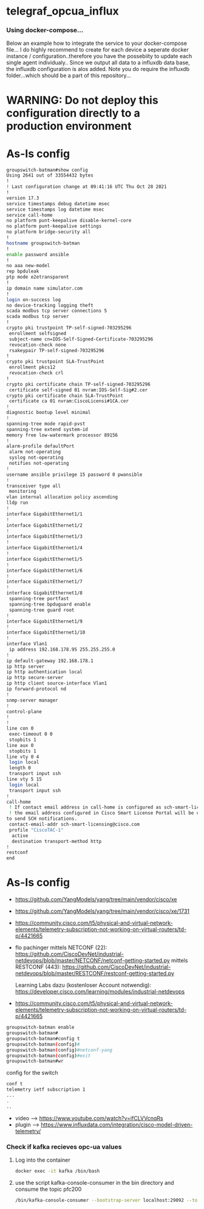 <H1>telegraf_opcua_influx</H1>



### Using docker-compose...
Below an example how to integrate the service to your docker-compose file...
I do highly recommend to create for each device a seperate docker instance / configuration..therefore you have the possebiity to update each single agent individualy..
Since we output all data to a influxdb data base, the influxdb configuration is alos added. Note you do require the influxdb folder...which should be a part of this repository...
# WARNING: Do not deploy this configuration directly to a production environment

# As-Is config 
```bash
groupswitch-batman#show config
Using 2641 out of 33554432 bytes
!
! Last configuration change at 09:41:16 UTC Thu Oct 28 2021
!
version 17.3
service timestamps debug datetime msec
service timestamps log datetime msec
service call-home
no platform punt-keepalive disable-kernel-core
no platform punt-keepalive settings
no platform bridge-security all
!
hostname groupswitch-batman
!
enable password ansible
!
no aaa new-model
rep bpduleak    
ptp mode e2etransparent 
!
ip domain name simulator.com
!
login on-success log
no device-tracking logging theft
scada modbus tcp server connections 5
scada modbus tcp server
!
crypto pki trustpoint TP-self-signed-703295296
 enrollment selfsigned
 subject-name cn=IOS-Self-Signed-Certificate-703295296
 revocation-check none
 rsakeypair TP-self-signed-703295296
!
crypto pki trustpoint SLA-TrustPoint
 enrollment pkcs12
 revocation-check crl
!
crypto pki certificate chain TP-self-signed-703295296
 certificate self-signed 01 nvram:IOS-Self-Sig#2.cer
crypto pki certificate chain SLA-TrustPoint
 certificate ca 01 nvram:CiscoLicensi#1CA.cer
!        
diagnostic bootup level minimal    
!        
spanning-tree mode rapid-pvst
spanning-tree extend system-id
memory free low-watermark processor 89156
!        
alarm-profile defaultPort
 alarm not-operating 
 syslog not-operating 
 notifies not-operating 
!        
username ansible privilege 15 password 0 pwansible   
!        
transceiver type all
 monitoring
vlan internal allocation policy ascending
lldp run     
!        
interface GigabitEthernet1/1
!        
interface GigabitEthernet1/2
!        
interface GigabitEthernet1/3
!        
interface GigabitEthernet1/4
!        
interface GigabitEthernet1/5
!        
interface GigabitEthernet1/6
!        
interface GigabitEthernet1/7
!        
interface GigabitEthernet1/8
 spanning-tree portfast
 spanning-tree bpduguard enable
 spanning-tree guard root
!        
interface GigabitEthernet1/9
!        
interface GigabitEthernet1/10
!        
interface Vlan1
 ip address 192.168.178.95 255.255.255.0
!        
ip default-gateway 192.168.178.1
ip http server
ip http authentication local
ip http secure-server
ip http client source-interface Vlan1
ip forward-protocol nd    
!        
snmp-server manager
!        
control-plane
!        
!        
line con 0
 exec-timeout 0 0
 stopbits 1
line aux 0
 stopbits 1
line vty 0 4
 login local
 length 0
 transport input ssh
line vty 5 15
 login local
 transport input ssh
!        
call-home
 ! If contact email address in call-home is configured as sch-smart-licensing@cisco.com
 ! the email address configured in Cisco Smart License Portal will be used as contact email address 
to send SCH notifications.
 contact-email-addr sch-smart-licensing@cisco.com
 profile "CiscoTAC-1"
  active 
  destination transport-method http
!             
restconf 
end  
```

# As-Is config 
* https://github.com/YangModels/yang/tree/main/vendor/cisco/xe
* https://github.com/YangModels/yang/tree/main/vendor/cisco/xe/1731
* https://community.cisco.com/t5/physical-and-virtual-network-elements/telemetry-subscription-not-working-on-virtual-routers/td-p/4421665
* flo pachinger
    mittels NETCONF (22): https://github.com/CiscoDevNet/industrial-netdevops/blob/master/NETCONF/netconf-getting-started.py
    mittels RESTCONF (443): https://github.com/CiscoDevNet/industrial-netdevops/blob/master/RESTCONF/restconf-getting-started.py 

    Learning Labs dazu (kostenloser Account notwendig): https://developer.cisco.com/learning/modules/industrial-netdevops 
* https://community.cisco.com/t5/physical-and-virtual-network-elements/telemetry-subscription-not-working-on-virtual-routers/td-p/4421665

```bash
groupswitch-batman enable
groupswitch-batman#
groupswitch-batman#config t
groupswitch-batman(config)#
groupswitch-batman(config)#netconf-yang
groupswitch-batman(config)#exit
groupswitch-batman#wr


```




config for the switch 
```bash
conf t 
telemetry ietf subscription 1
...
.
..
```

* video --> https://www.youtube.com/watch?v=ifCLVVcnqRs
* plugin --> https://www.influxdata.com/integration/cisco-model-driven-telemetry/


### Check if kafka recieves opc-ua values
1) Log into the container
    ```bash
    docker exec -it kafka /bin/bash
    ```
2) use the script kafka-console-consumer in the bin directory and consume the topic pfc200
    ```bash
    /bin/kafka-console-consumer --bootstrap-server localhost:29092 --topic cisco
    ```